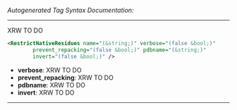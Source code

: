 <!-- THIS IS AN AUTOGENERATED FILE: Don't edit it directly, instead change the schema definition in the code itself. -->

_Autogenerated Tag Syntax Documentation:_

---
XRW TO DO

```xml
<RestrictNativeResidues name="(&string;)" verbose="(false &bool;)"
        prevent_repacking="(false &bool;)" pdbname="(&string;)"
        invert="(false &bool;)" />
```

-   **verbose**: XRW TO DO
-   **prevent_repacking**: XRW TO DO
-   **pdbname**: XRW TO DO
-   **invert**: XRW TO DO

---
